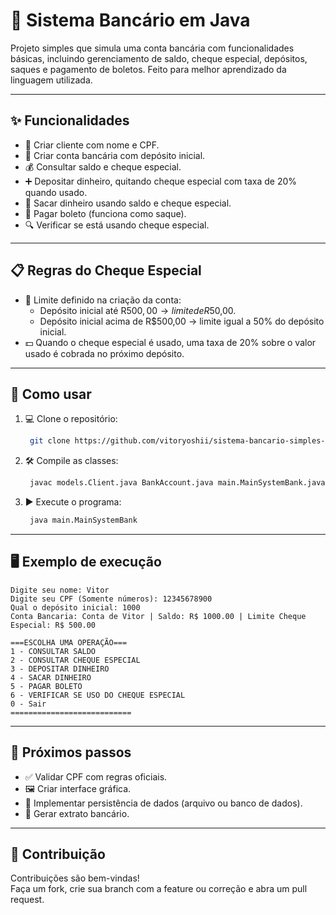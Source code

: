 # 🏦 Sistema Bancário em Java

Projeto simples que simula uma conta bancária com funcionalidades básicas, incluindo gerenciamento de saldo, cheque especial, depósitos, saques e pagamento de boletos. Feito para melhor aprendizado da linguagem utilizada.

---

## ✨ Funcionalidades

- 👤 Criar cliente com nome e CPF.  
- 🏧 Criar conta bancária com depósito inicial.  
- 💰 Consultar saldo e cheque especial.  
- ➕ Depositar dinheiro, quitando cheque especial com taxa de 20% quando usado.  
- 💸 Sacar dinheiro usando saldo e cheque especial.  
- 🧾 Pagar boleto (funciona como saque).  
- 🔍 Verificar se está usando cheque especial.

---

## 📋 Regras do Cheque Especial

- 🛑 Limite definido na criação da conta:  
  - Depósito inicial até R$500,00 → limite de R$50,00.  
  - Depósito inicial acima de R$500,00 → limite igual a 50% do depósito inicial.  
- 💵 Quando o cheque especial é usado, uma taxa de 20% sobre o valor usado é cobrada no próximo depósito.

---

## 🚀 Como usar

1. 💻 Clone o repositório:
   ```bash
    git clone https://github.com/vitoryoshii/sistema-bancario-simples-dio
   ```
2. 🛠️ Compile as classes:
   ```bash
    javac models.Client.java BankAccount.java main.MainSystemBank.java
   ```
3. ▶️ Execute o programa:
   ```bash
    java main.MainSystemBank
   ```
   
---

## 🖥️ Exemplo de execução

```plaintext
Digite seu nome: Vitor  
Digite seu CPF (Somente números): 12345678900  
Qual o depósito inicial: 1000  
Conta Bancaria: Conta de Vitor | Saldo: R$ 1000.00 | Limite Cheque Especial: R$ 500.00

===ESCOLHA UMA OPERAÇÃO===
1 - CONSULTAR SALDO
2 - CONSULTAR CHEQUE ESPECIAL
3 - DEPOSITAR DINHEIRO
4 - SACAR DINHEIRO
5 - PAGAR BOLETO
6 - VERIFICAR SE USO DO CHEQUE ESPECIAL
0 - Sair
===========================
```

---

## 🔮 Próximos passos

- ✅ Validar CPF com regras oficiais.  
- 🖼️ Criar interface gráfica.  
- 💾 Implementar persistência de dados (arquivo ou banco de dados).  
- 📄 Gerar extrato bancário.  

---

## 🤝 Contribuição

Contribuições são bem-vindas!  
Faça um fork, crie sua branch com a feature ou correção e abra um pull request.

